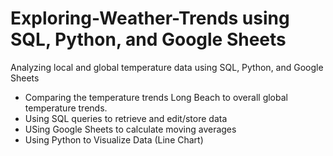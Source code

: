 # Exploring-Weather-Trends using SQL, Python, and Google Sheets
Analyzing local and global temperature data using SQL, Python, and Google Sheets
- Comparing the temperature trends Long Beach to overall global temperature trends.
- Using SQL queries to retrieve and edit/store data
- USing Google Sheets to calculate moving averages
- Using Python to Visualize Data (Line Chart)
